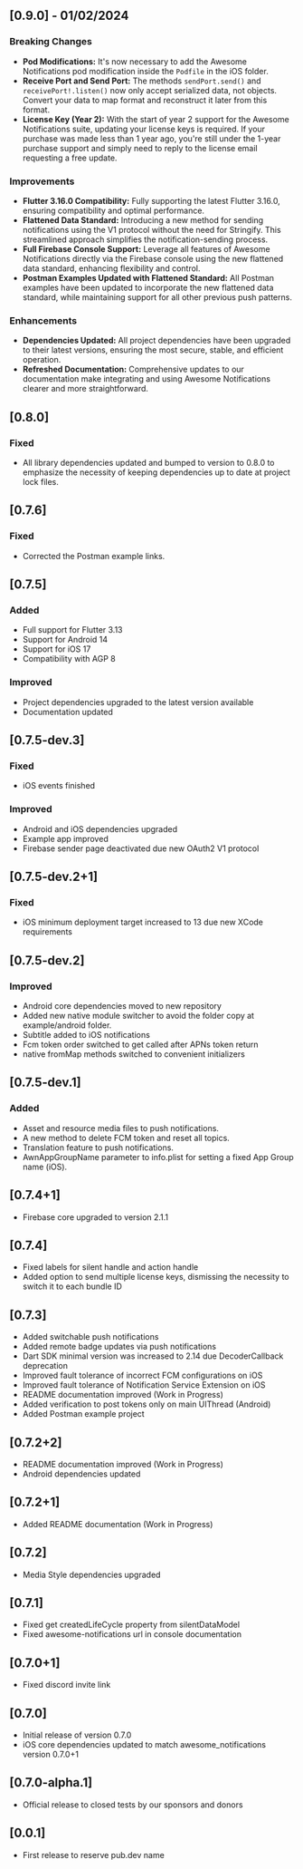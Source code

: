 ## [0.9.0] - 01/02/2024
### Breaking Changes
- **Pod Modifications:** It's now necessary to add the Awesome Notifications pod modification inside the `Podfile` in the iOS folder.
- **Receive Port and Send Port:** The methods `sendPort.send()` and `receivePort!.listen()` now only accept serialized data, not objects. Convert your data to map format and reconstruct it later from this format.
- **License Key (Year 2):** With the start of year 2 support for the Awesome Notifications suite, updating your license keys is required. If your purchase was made less than 1 year ago, you're still under the 1-year purchase support and simply need to reply to the license email requesting a free update.

### Improvements
- **Flutter 3.16.0 Compatibility:** Fully supporting the latest Flutter 3.16.0, ensuring compatibility and optimal performance.
- **Flattened Data Standard:** Introducing a new method for sending notifications using the V1 protocol without the need for Stringify. This streamlined approach simplifies the notification-sending process.
- **Full Firebase Console Support:** Leverage all features of Awesome Notifications directly via the Firebase console using the new flattened data standard, enhancing flexibility and control.
- **Postman Examples Updated with Flattened Standard:** All Postman examples have been updated to incorporate the new flattened data standard, while maintaining support for all other previous push patterns.

### Enhancements
- **Dependencies Updated:** All project dependencies have been upgraded to their latest versions, ensuring the most secure, stable, and efficient operation.
- **Refreshed Documentation:** Comprehensive updates to our documentation make integrating and using Awesome Notifications clearer and more straightforward.


## [0.8.0]
### Fixed
* All library dependencies updated and bumped to version to 0.8.0 to emphasize the necessity of keeping dependencies up to date at project lock files.

## [0.7.6]
### Fixed
* Corrected the Postman example links.

## [0.7.5]
### Added
* Full support for Flutter 3.13
* Support for Android 14
* Support for iOS 17
* Compatibility with AGP 8
### Improved
* Project dependencies upgraded to the latest version available
* Documentation updated

## [0.7.5-dev.3]
### Fixed
* iOS events finished
### Improved
* Android and iOS dependencies upgraded
* Example app improved
* Firebase sender page deactivated due new OAuth2 V1 protocol

## [0.7.5-dev.2+1]
### Fixed
* iOS minimum deployment target increased to 13 due new XCode requirements

## [0.7.5-dev.2]
### Improved
* Android core dependencies moved to new repository
* Added new native module switcher to avoid the folder copy at example/android folder.
* Subtitle added to iOS notifications
* Fcm token order switched to get called after APNs token return
* native fromMap methods switched to convenient initializers

## [0.7.5-dev.1]
### Added
* Asset and resource media files to push notifications.
* A new method to delete FCM token and reset all topics.
* Translation feature to push notifications.
* AwnAppGroupName parameter to info.plist for setting a fixed App Group name (iOS).

## [0.7.4+1]
* Firebase core upgraded to version 2.1.1
## [0.7.4]
* Fixed labels for silent handle and action handle
* Added option to send multiple license keys, dismissing the necessity to switch it to each bundle ID
## [0.7.3]
* Added switchable push notifications
* Added remote badge updates via push notifications
* Dart SDK minimal version was increased to 2.14 due DecoderCallback deprecation
* Improved fault tolerance of incorrect FCM configurations on iOS
* Improved fault tolerance of Notification Service Extension on iOS
* README documentation improved (Work in Progress)
* Added verification to post tokens only on main UIThread (Android)
* Added Postman example project
## [0.7.2+2]
* README documentation improved (Work in Progress)
* Android dependencies updated
## [0.7.2+1]
* Added README documentation (Work in Progress)
## [0.7.2]
* Media Style dependencies upgraded
## [0.7.1]
* Fixed get createdLifeCycle property from silentDataModel
* Fixed awesome-notifications url in console documentation
## [0.7.0+1]
* Fixed discord invite link
## [0.7.0]
* Initial release of version 0.7.0
* iOS core dependencies updated to match awesome_notifications version 0.7.0+1
## [0.7.0-alpha.1]
* Official release to closed tests by our sponsors and donors
## [0.0.1]
* First release to reserve pub.dev name 